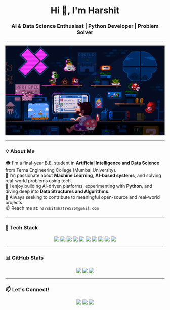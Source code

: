 <h1 align="center">Hi 👋, I'm Harshit</h1>
<h3 align="center">AI & Data Science Enthusiast | Python Developer | Problem Solver</h3>

---

<p align="center">
  <img src="./assets/coding.gif" width="800"/>
</p>

---

### 💡 About Me
🎓 I'm a final-year B.E. student in **Artificial Intelligence and Data Science** from Terna Engineering College (Mumbai University).  
🔭 I’m passionate about **Machine Learning**, **AI-based systems**, and solving real-world problems using tech.  
🧠 I enjoy building AI-driven platforms, experimenting with **Python**, and diving deep into **Data Structures and Algorithms**.  
📌 Always seeking to contribute to meaningful open-source and real-world projects.  
📫 Reach me at: `harshitmhatre526@gmail.com`

---

### 🚀 Tech Stack
<p align="center">
  <img src="https://img.shields.io/badge/Python-3776AB?style=for-the-badge&logo=python&logoColor=white"/>
  <img src="https://img.shields.io/badge/SQL-4479A1?style=for-the-badge&logo=mysql&logoColor=white"/>
  <img src="https://img.shields.io/badge/HTML5-E34F26?style=for-the-badge&logo=html5&logoColor=white"/>
  <img src="https://img.shields.io/badge/CSS3-1572B6?style=for-the-badge&logo=css3&logoColor=white"/>
  <img src="https://img.shields.io/badge/TensorFlow-FF6F00?style=for-the-badge&logo=tensorflow&logoColor=white"/>
  <img src="https://img.shields.io/badge/Scikit--Learn-F7931E?style=for-the-badge&logo=scikit-learn&logoColor=white"/>
  <img src="https://img.shields.io/badge/OpenCV-5C3EE8?style=for-the-badge&logo=opencv&logoColor=white"/>
  <img src="https://img.shields.io/badge/MongoDB-47A248?style=for-the-badge&logo=mongodb&logoColor=white"/>
  <img src="https://img.shields.io/badge/Google%20Colab-F9AB00?style=for-the-badge&logo=google-colab&logoColor=white"/>
  <img src="https://img.shields.io/badge/GitHub-181717?style=for-the-badge&logo=github&logoColor=white"/>
</p>

---

### 📊 GitHub Stats
<p align="center">
  <img src="https://github-readme-stats.vercel.app/api?username=xHarshit&show_icons=true&theme=radical&count_private=true" />
  <img src="https://github-readme-streak-stats.herokuapp.com/?user=xHarshit&theme=radical" />
  <img src="https://github-readme-stats.vercel.app/api/top-langs/?username=xHarshit&layout=compact&theme=radical" />
</p>

---

### 📫 Let's Connect!
<p align="center">
  <a href="https://linkedin.com/in/your-profile" target="blank"><img src="https://img.shields.io/badge/-LinkedIn-blue?style=for-the-badge&logo=linkedin&logoColor=white"/></a>
  <a href="mailto:harshitmhatre526@gmail.com" target="blank"><img src="https://img.shields.io/badge/-Gmail-D14836?style=for-the-badge&logo=gmail&logoColor=white"/></a>
  <a href="https://github.com/xHarshit" target="blank"><img src="https://img.shields.io/badge/-GitHub-black?style=for-the-badge&logo=github&logoColor=white"/></a>
</p>
